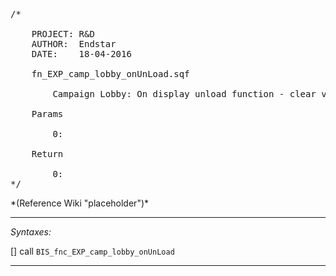 <pre>/*

	PROJECT: R&D
	AUTHOR:  Endstar
	DATE:    18-04-2016

	fn_EXP_camp_lobby_onUnLoad.sqf

		Campaign Lobby: On display unload function - clear variables and close as necessary

	Params

		0:

	Return

		0:
*/</pre>*(Reference Wiki "placeholder")*<!-- Remove this after fill-in -->


---
*Syntaxes:*

[] call `BIS_fnc_EXP_camp_lobby_onUnLoad`

---
